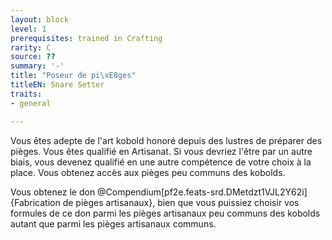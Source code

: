 ```yaml
---
layout: block
level: 1
prerequisites: trained in Crafting
rarity: C
source: ??
summary: '-'
title: "Poseur de pi\xE8ges"
titleEN: Snare Setter
traits:
- general

---
```


<p>Vous êtes adepte de l'art kobold honoré depuis des lustres de préparer des pièges. Vous êtes qualifié en Artisanat. Si vous devriez l'être par un autre biais, vous devenez qualifié en une autre compétence de votre choix à la place. Vous obtenez accès aux pièges peu communs des kobolds.</p>
<p>Vous obtenez le don @Compendium[pf2e.feats-srd.DMetdzt1VJL2Y62i]{Fabrication de pièges artisanaux}, bien que vous puissiez choisir vos formules de ce don parmi les pièges artisanaux peu communs des kobolds autant que parmi les pièges artisanaux communs.</p>